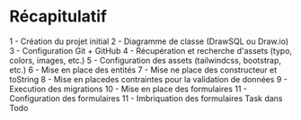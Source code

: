 # Récapitulatif


1 - Création du projet initial
2 - Diagramme de classe (DrawSQL ou Draw.io)
3 - Configuration Git + GitHub
4 - Récupération et recherche d'assets (typo, colors, images, etc.)
5 - Configuration des assets (tailwindcss, bootstrap, etc.)
6 - Mise en place des entités 
7 - Mise ne place des constructeur et toString
8 - Mise en placedes contraintes pour la validation de données
9 - Execution des migrations
10 - Mise en place des formulaires
11 - Configuration des formulaires
11 - Imbriquation des formulaires Task dans Todo